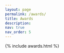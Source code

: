 ```yaml
---
layout: page
permalink: /awards/
title: Awards
description: 
nav: true
nav_order: 5
---
```



<article>
{% include awards.html %}
</article>